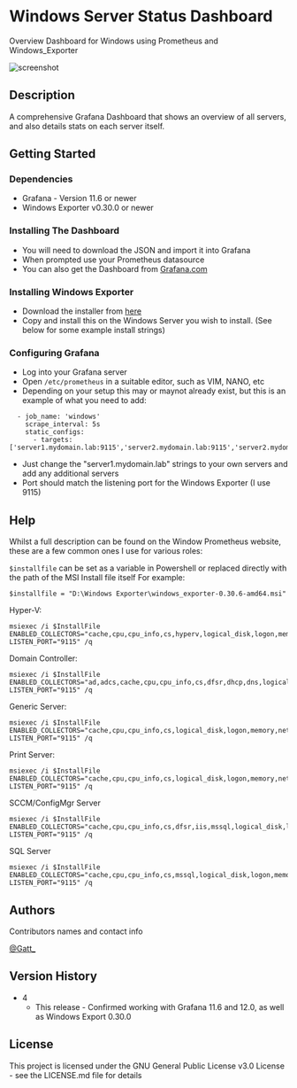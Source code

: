# Windows Server Status Dashboard
Overview Dashboard for Windows using Prometheus and Windows_Exporter

![screenshot](https://grafana.com/api/dashboards/16523/images/12387/image)

## Description

A comprehensive Grafana Dashboard that shows an overview of all servers, and also details stats on each server itself.

## Getting Started

### Dependencies

* Grafana - Version 11.6 or newer
* Windows Exporter v0.30.0 or newer
  
### Installing The Dashboard

* You will need to download the JSON and import it into Grafana
* When prompted use your Prometheus datasource
* You can also get the Dashboard from [Grafana.com](https://grafana.com/grafana/dashboards/16523-windows-status-prometheus/)

### Installing Windows Exporter

* Download the installer from [here](https://github.com/prometheus-community/windows_exporter)
* Copy and install this on the Windows Server you wish to install. (See below for some example install strings)

### Configuring Grafana

* Log into your Grafana server
* Open ```/etc/prometheus``` in a suitable editor, such as VIM, NANO, etc
* Depending on your setup this may or maynot already exist, but this is an example of what you need to add:
  
```
  - job_name: 'windows'
    scrape_interval: 5s
    static_configs:
      - targets: ['server1.mydomain.lab:9115','server2.mydomain.lab:9115','server2.mydomain.lab:9115']
```
* Just change the "server1.mydomain.lab" strings to your own servers and add any additional servers
* Port should match the listening port for the Windows Exporter (I use 9115)

## Help

Whilst a full description can be found on the Window Prometheus website, these are a few common ones I use for various roles:

```$installfile``` can be set as a variable in Powershell or replaced directly with the path of the MSI Install file itself
For example:
```
$installfile = "D:\Windows Exporter\windows_exporter-0.30.6-amd64.msi"
```

Hyper-V:
```
msiexec /i $InstallFile ENABLED_COLLECTORS="cache,cpu,cpu_info,cs,hyperv,logical_disk,logon,memory,net,os,process,system,tcp,time,thermalzone" LISTEN_PORT="9115" /q
```
Domain Controller: 
```
msiexec /i $InstallFile ENABLED_COLLECTORS="ad,adcs,cache,cpu,cpu_info,cs,dfsr,dhcp,dns,logical_disk,logon,memory,net,os,system,tcp,time,terminal_services" LISTEN_PORT="9115" /q
```
Generic Server:
```
msiexec /i $InstallFile ENABLED_COLLECTORS="cache,cpu,cpu_info,cs,logical_disk,logon,memory,net,os,process,system,tcp,time" LISTEN_PORT="9115" /q
```
Print Server:
```
msiexec /i $InstallFile ENABLED_COLLECTORS="cache,cpu,cpu_info,cs,logical_disk,logon,memory,net,os,printer,process,system,tcp,time" LISTEN_PORT="9115" /q
```
SCCM/ConfigMgr Server
```
msiexec /i $InstallFile ENABLED_COLLECTORS="cache,cpu,cpu_info,cs,dfsr,iis,mssql,logical_disk,logon,memory,net,os,process,tcp,time,netframework,remote_fx,service,system" LISTEN_PORT="9115" /q
```
SQL Server
```
msiexec /i $InstallFile ENABLED_COLLECTORS="cache,cpu,cpu_info,cs,mssql,logical_disk,logon,memory,net,os,process,tcp,time,netframework,remote_fx,service,system" LISTEN_PORT="9115" /q
```

## Authors

Contributors names and contact info

[@Gatt_](https://twitter.com/Gatt_)

## Version History

* 4
    * This release - Confirmed working with Grafana 11.6 and 12.0, as well as Windows Export 0.30.0

## License

This project is licensed under the GNU General Public License v3.0 License - see the LICENSE.md file for details


